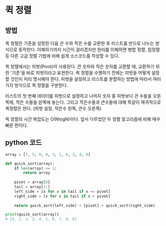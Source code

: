 # 퀵 정렬

## 방법

퀵 정렬은 기준을 성정한 다음 큰 수와 작은 수를 교환한 후 리스트를 반으로 나누는 방식으로 동작한다. 이해하기까지 시간이 걸리겠지만 원리를 이해하면 병합 정렬, 힙정렬 등 다른 고급 정렬 기법에 비해 쉽게 소스코드를 작성할 수 있다. 

퀵 정렬에서는 피벗(Pivot)이 사용된다. 큰 숫자와 작은 숫자를 교환할 때, 교환하기 위한 '기준'을 바로 피벗이라고 표현한다. 퀵 정렬을 수행하기 전에는 피벗을 어떻게 설정할 것인지 미리 명시해야 한다. 피벗을 설정하고 리스트를 분할하는 방법에 따라서 여러가지 방식으로 퀵 정렬을 구분한다. 

리스트의 첫 번째 데이터를 피벗으로 설정하고 나머지 숫자 중 피벗보다 큰 수들을 오른쪽에, 작은 수들을 왼쪽에 놓는다. 그리고 작은수들과 큰수들에 대해 똑같이 재귀적으로 퀵정렬은 한다. (피벗 설정, 작은수 왼쪽, 큰수 오른쪽)

퀵 정렬의 시간 복잡도는 O(NlogN)이다. 앞서 다루었던 두 정렬 알고리즘에 비해 매우 빠른 편이다.

## python 코드

```python
array = [7, 5, 9, 0, 3, 1, 6, 2, 4, 8]

def quick_sort(array):
    if len(array) <= 1:
        return array
    
    pivot = array[0]
    tail = array[1:]
    left_side = [x for x in tail if x <= pivot]
    right_side = [x for x in tail if x > pivot]
    
    return quick_sort(left_side) + [pivot] + quick_sort(right_side)

print(quick_sort(array))
# [0, 1, 2, 3, 4, 5, 6, 7, 8, 9]
```
